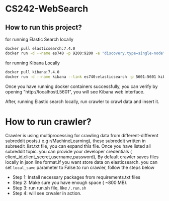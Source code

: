 # CS242-WebSearch

## How to run this project?

for running Elastic Search locally 

```bash
docker pull elasticsearch:7.4.0
docker run -d --name es740 -p 9200:9200 -e "discovery.type=single-node" elasticsearch:7.4.0
```

for running Kibana Locally
```bash
docker pull kibana:7.4.0
docker run -d --name kibana --link es740:elasticsearch -p 5601:5601 kibana:7.4.0

```

Once you have running docker containers successfully, you can verify by opening "http://localhostL5601", 
you will see Kibana web interface.

After, running Elastic search locally, run crawler to crawl data and insert it.

# How to run crawler?
Crawler is using multiprocessing for crawling data from different-different subreddit posts.( e.g r/MachineLearning), these subreddit written in subreedit_list.txt file, you can expand this file. Once you have listed all subreddit topic. you can provide your developer credentials ( client_id,client_secret,username,password), By default crawler saves files locally in json line format.If you want store data on elasticsearch. you can set `local_save` parameter to False.to run crawler, follow the steps below
 * Step 1: Install necessary packages from requirements.txt files
 * Step 2: Make sure you have enough space ( ~800 MB).
 * Step 3: run run.sh file, like `/.run.sh` 
 * Step 4: will see crwaler in action.

